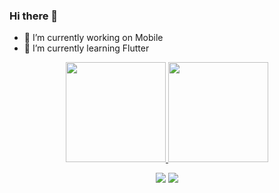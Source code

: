 ### Hi there 👋



- 🔭 I’m currently working on Mobile
- 🌱 I’m currently learning Flutter

<div align="center">
  <a href="https://github.com/natanbtaques">
  <img height="160em" src="https://github-readme-stats.vercel.app/api?username=natanbtaques&show_icons=true&theme=merko&include_all_commits=true&count_private=true"/>
  <img height="160em" src="https://github-readme-stats.vercel.app/api/top-langs/?username=natanbtaques&layout=compact&langs_count=7&theme=merko"/>
</div>

 <div align="center"> 




  <a href = "mailto:natanbtaques@gmail.com"><img src="https://img.shields.io/badge/-Gmail-%23333?style=for-the-badge&logo=gmail&logoColor=white" target="_blank"></a>
  <a href="[https://www.linkedin.com/in/rafaella-ballerini-45875016a](https://www.linkedin.com/in/natan-b-taques-38347218b/)" target="_blank"><img src="https://img.shields.io/badge/-LinkedIn-%230077B5?style=for-the-badge&logo=linkedin&logoColor=white" target="_blank"></a> 
 </div>
  
  
